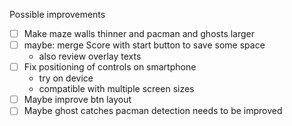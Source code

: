 
Possible improvements

- [ ] Make maze walls thinner and pacman and ghosts larger
- [ ] maybe: merge Score with start button to save some space
  - also review overlay texts
- [ ] Fix positioning of controls on smartphone
  - try on device
  - compatible with multiple screen sizes
- [ ] Maybe improve btn layout
- [ ] Maybe ghost catches pacman detection needs to be improved
